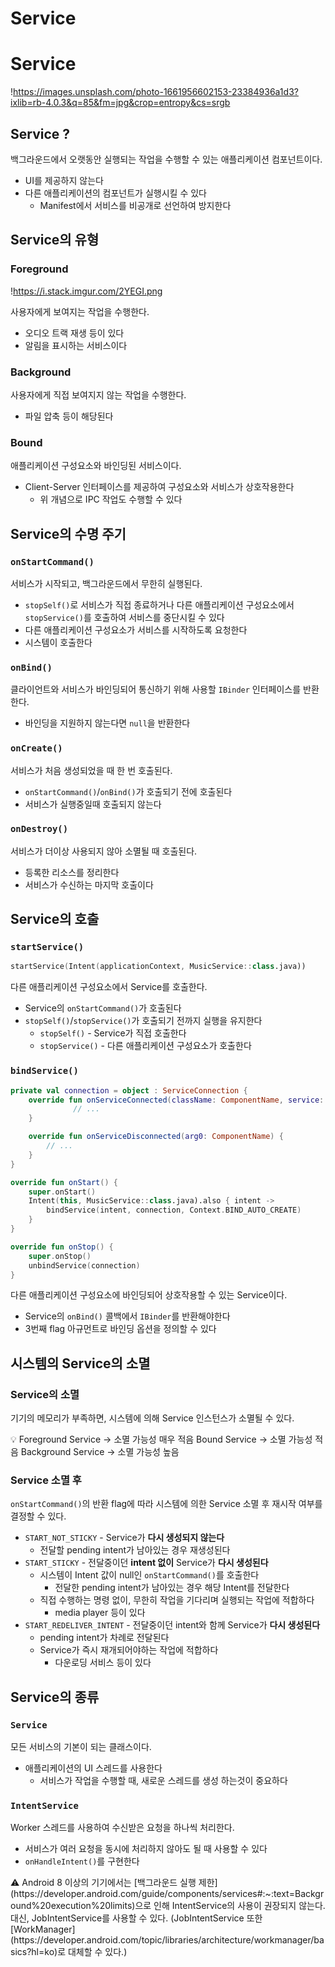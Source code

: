 # Service

# Service

!https://images.unsplash.com/photo-1661956602153-23384936a1d3?ixlib=rb-4.0.3&q=85&fm=jpg&crop=entropy&cs=srgb

## Service ?

백그라운드에서 오랫동안 실행되는 작업을 수행할 수 있는 애플리케이션 컴포넌트이다.

- UI를 제공하지 않는다
- 다른 애플리케이션의 컴포넌트가 실행시킬 수 있다
    - Manifest에서 서비스를 비공개로 선언하여 방지한다

## Service의 유형

### Foreground

!https://i.stack.imgur.com/2YEGI.png

사용자에게 보여지는 작업을 수행한다.

- 오디오 트랙 재생 등이 있다
- 알림을 표시하는 서비스이다

### Background

사용자에게 직접 보여지지 않는 작업을 수행한다.

- 파일 압축 등이 해당된다

### Bound

애플리케이션 구성요소와 바인딩된 서비스이다.

- Client-Server 인터페이스를 제공하여 구성요소와 서비스가 상호작용한다
    - 위 개념으로 IPC 작업도 수행할 수 있다

## Service의 수명 주기

### `onStartCommand()`

서비스가 시작되고, 백그라운드에서 무한히 실행된다.

- `stopSelf()`로 서비스가 직접 종료하거나 다른 애플리케이션 구성요소에서 `stopService()`를 호출하여 서비스를 중단시킬 수 있다
- 다른 애플리케이션 구성요소가 서비스를 시작하도록 요청한다
- 시스템이 호출한다

### `onBind()`

클라이언트와 서비스가 바인딩되어 통신하기 위해 사용할 `IBinder` 인터페이스를 반환한다.

- 바인딩을 지원하지 않는다면 `null`을 반환한다

### `onCreate()`

서비스가 처음 생성되었을 때 한 번 호출된다.

- `onStartCommand()`/`onBind()`가 호출되기 전에 호출된다
- 서비스가 실행중일때 호출되지 않는다

### `onDestroy()`

서비스가 더이상 사용되지 않아 소멸될 때 호출된다.

- 등록한 리소스를 정리한다
- 서비스가 수신하는 마지막 호출이다

## Service의 호출

### `startService()`

```kotlin
startService(Intent(applicationContext, MusicService::class.java))
```

다른 애플리케이션 구성요소에서 Service를 호출한다.

- Service의 `onStartCommand()`가 호출된다
- `stopSelf()`/`stopService()`가 호출되기 전까지 실행을 유지한다
    - `stopSelf()` - Service가 직접 호출한다
    - `stopService()` - 다른 애플리케이션 구성요소가 호출한다

### `bindService()`

```kotlin
private val connection = object : ServiceConnection {
    override fun onServiceConnected(className: ComponentName, service: IBinder) {
			  // ...
    }

    override fun onServiceDisconnected(arg0: ComponentName) {
        // ...
    }
}

override fun onStart() {
    super.onStart()
    Intent(this, MusicService::class.java).also { intent ->
        bindService(intent, connection, Context.BIND_AUTO_CREATE)
    }
}

override fun onStop() {
    super.onStop()
    unbindService(connection)
}
```

다른 애플리케이션 구성요소에 바인딩되어 상호작용할 수 있는 Service이다.

- Service의 `onBind()` 콜백에서 `IBinder`를 반환해야한다
- 3번째 flag 아규먼트로 바인딩 옵션을 정의할 수 있다

## 시스템의 Service의 소멸

### Service의 소멸

기기의 메모리가 부족하면, 시스템에 의해 Service 인스턴스가 소멸될 수 있다.

<aside>
💡 Foreground Service → 소멸 가능성 매우 적음
Bound Service → 소멸 가능성 적음
Background Service → 소멸 가능성 높음

</aside>

### Service 소멸 후

`onStartCommand()`의 반환 flag에 따라 시스템에 의한 Service 소멸 후 재시작 여부를 결정할 수 있다.

- `START_NOT_STICKY` - Service가 **다시 생성되지 않는다**
    - 전달할 pending intent가 남아있는 경우 재생성된다
- `START_STICKY` - 전달중이던 **intent 없이** Service가 **다시 생성된다**
    - 시스템이 Intent 값이 null인 `onStartCommand()`를 호출한다
        - 전달한 pending intent가 남아있는 경우 해당 Intent를 전달한다
    - 직접 수행하는 명령 없이, 무한히 작업을 기다리며 실행되는 작업에 적합하다
        - media player 등이 있다
- `START_REDELIVER_INTENT` - 전달중이던 intent와 함께 Service가 **다시 생성된다**
    - pending intent가 차례로 전달된다
    - Service가 즉시 재개되어야하는 작업에 적합하다
        - 다운로딩 서비스 등이 있다
    

## Service의 종류

### `Service`

모든 서비스의 기본이 되는 클래스이다.

- 애플리케이션의 UI 스레드를 사용한다
    - 서비스가 작업을 수행할 때, 새로운 스레드를 생성 하는것이 중요하다

### `IntentService`

Worker 스레드를 사용하여 수신받은 요청을 하나씩 처리한다.

- 서비스가 여러 요청을 동시에 처리하지 않아도 될 때 사용할 수 있다
- `onHandleIntent()`를 구현한다

<aside>
⚠️ Android 8 이상의 기기에서는 [백그라운드 실행 제한](https://developer.android.com/guide/components/services#:~:text=Background%20execution%20limits)으로 인해 IntentService의 사용이 권장되지 않는다. 대신, JobIntentService를 사용할 수 있다. (JobIntentService 또한 [WorkManager](https://developer.android.com/topic/libraries/architecture/workmanager/basics?hl=ko)로 대체할 수 있다.)

</aside>
